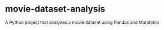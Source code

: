 # movie-dataset-analysis
A Python project that analyzes a movie dataset using Pandas and Matplotlib
